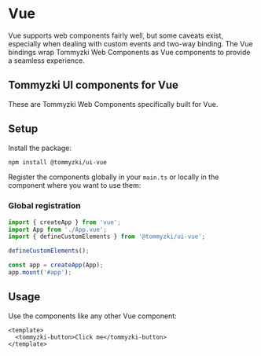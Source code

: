 # Vue

Vue supports web components fairly well, but some caveats exist, especially when dealing with custom events and two-way binding. The Vue bindings wrap Tommyzki Web Components as Vue components to provide a seamless experience.

## Tommyzki UI components for Vue

These are Tommyzki Web Components specifically built for Vue.

## Setup

Install the package:

```bash
npm install @tommyzki/ui-vue
```

Register the components globally in your `main.ts` or locally in the component where you want to use them:

### Global registration

```ts
import { createApp } from 'vue';
import App from './App.vue';
import { defineCustomElements } from '@tommyzki/ui-vue';

defineCustomElements();

const app = createApp(App);
app.mount('#app');
```

## Usage

Use the components like any other Vue component:

```vue
<template>
  <tommyzki-button>Click me</tommyzki-button>
</template>
```

